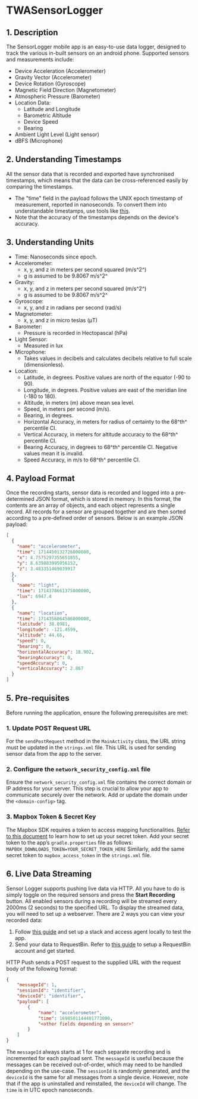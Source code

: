 # **TWASensorLogger**

## **1.  Description**

The SensorLogger mobile app is an easy-to-use data logger, designed to track the various in-built sensors on an android phone. Supported sensors and measurements include:

* Device Acceleration (Accelerometer)
* Gravity Vector (Accelerometer)
* Device Rotation (Gyroscope)
* Magnetic Field Direction (Magnetometer)
* Atmospheric Pressure (Barometer)
* Location Data:
  * Latitude and Longitude 
  * Barometric Altitude 
  * Device Speed 
  * Bearing
* Ambient Light Level (Light sensor)
* dBFS (Microphone)


## **2. Understanding Timestamps**

All the sensor data that is recorded and exported have synchronised timestamps, which means that the data can be cross-referenced easily by comparing the timestamps.

* The "time" field in the payload follows the UNIX epoch timestamp of measurement, reported in nanoseconds. To convert them into 
understandable timestamps, use tools like [this](https://www.epochconverter.com/).
* Note that the accuracy of the timestamps depends on the device's accuracy.


## **3. Understanding Units**

* Time: Nanoseconds since epoch.
* Accelerometer:
  * x, y, and z in meters per second squared (m/s^2^)
  * g is assumed to be 9.8067 m/s^2^
* Gravity:
  * x, y, and z in meters per second squared (m/s^2^)
  * g is assumed to be 9.8067 m/s^2^
* Gyroscope:
  * x, y, and z in radians per second (rad/s)
* Magnetometer:
  * x, y, and z in micro teslas (μT)
* Barometer:
  * Pressure is recorded in Hectopascal (hPa)
* Light Sensor:
  * Measured in lux
* Microphone:
  * Takes values in decibels and calculates decibels relative to full scale (dimensionless).
* Location:
  * Latitude, in degrees. Positive values are north of the equator (-90 to 90). 
  * Longitude, in degrees. Positive values are east of the meridian line (-180 to 180). 
  * Altitude, in meters (m) above mean sea level. 
  * Speed, in meters per second (m/s). 
  * Bearing, in degrees. 
  * Horizontal Accuracy, in meters for radius of certainty to the 68^th^ percentile CI. 
  * Vertical Accuracy, in meters for altitude accuracy to the 68^th^ percentile CI. 
  * Bearing Accuracy, in degrees to 68^th^ percentile CI. Negative values mean it is invalid. 
  * Speed Accuracy, in m/s to 68^th^ percentile CI.


## **4. Payload Format**

Once the recording starts, sensor data is recorded and logged into a pre-determined JSON format, which is stored in memory. In this format, the contents are an array of objects, and each object 
represents a single record. All records for a sensor are grouped together and are then sorted according to a pre-defined order of sensors. Below is an example JSON payload:

```json
[
  {
    "name": "accelerometer",
    "time": 1714450132726000000,
    "x": 4.7575297355651855,
    "y": 8.639883995056152,
    "z": 3.483351469039917
  },
  {
    "name": "light",
    "time": 1714378661375000000,
    "lux": 6947.4
  },
  {
    "name": "location",
    "time": 1714356064586000000,
    "latitude": 38.0981,
    "longitude": -121.4599,
    "altitude": 44.66,
    "speed": 0,
    "bearing": 0,
    "horizontalAccuracy": 18.902,
    "bearingAccuracy": 0,
    "speedAccuracy": 0,
    "verticalAccuracy": 2.867
  }
] 
```


## **5. Pre-requisites**
Before running the application, ensure the following prerequisites are met:

### 1. Update POST Request URL
For the `sendPostRequest` method in the `MainActivity` class, the URL string must be updated in the `strings.xml` file. This URL is used for sending sensor data from the app to the server.

### 2. Configure the `network_security_config.xml` file
Ensure the `network_security_config.xml` file contains the correct domain or IP address for your server. This step is crucial to allow your app to communicate securely over the network. Add or update the domain under the `<domain-config>` tag.

### 3. Mapbox Token & Secret Key
The Mapbox SDK requires a token to access mapping functionalities. [Refer to this document](https://docs.mapbox.com/android/maps/guides/install/#configure-your-secret-token) to learn how to set up your secret token. 
Add your secret token to the app’s `gradle.properties` file as follows:
```MAPBOX_DOWNLOADS_TOKEN=YOUR_SECRET_TOKEN_HERE```
Similarly, add the same secret token to `mapbox_access_token` in the `strings.xml` file.



## **6. Live Data Streaming**

Sensor Logger supports pushing live data via HTTP. All you have to do is simply toggle on the required sensors and press the **Start Recording** button. All enabled sensors during a recording will be streamed every 2000ms (2 seconds) to the specified URL. 
To display the streamed data, you will need to set up a webserver. There are 2 ways you can view your recorded data:

1. Follow [this guide](https://github.com/cambridge-cares/TheWorldAvatar/tree/main/Agents/SensorLoggerMobileAppAgent) and set up a stack and access agent locally to test the app.
2. Send your data to RequestBin. Refer to [this guide](https://requestbin.com/docs/#create-an-endpoint) to setup a RequestBin account and get started.

HTTP Push sends a POST request to the supplied URL with the request body of the following format:

```json
{
    "messageId": 1,
    "sessionId": "identifier",
    "deviceId": "identifier",
    "payload": [
        {
            "name": "accelerometer",
            "time": 1698501144401773000,
            "<other fields depending on sensor>"
        }
    ]
} 
```
The `messageId` always starts at 1 for each separate recording and is incremented for each payload sent. The `messageId` is useful because the messages can be received out-of-order, which may need to be handled depending on the use-case. 
The `sessionId` is randomly generated, and the `deviceId` is the same for all messages from a single device. However, note that if the app is uninstalled and reinstalled, the `deviceId` will change. The `time` is in UTC epoch nanoseconds.

